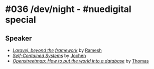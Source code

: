 # #036 /dev/night - #nuedigital special

## Speaker

- [_Laravel, beyond the framework_](https://docs.google.com/presentation/d/1XvhblO53Y0STdECv4TpYYCtTyiJLr2AT1reYK7dI5-0/edit#slide=id.g5c86d9e6bb_1_53) by [Ramesh](https://twitter.com/mhetreramesh)
- [_Self-Contained Systems_](https://speakerdeck.com/rstrangh/self-contained-systems-1) by [Jochen](https://twitter.com/jochen_christ)
- [_Openstreetmap: How to put the world into a database_](https://github.com/dev-night/talks/raw/master/slides/2019/036_nuedigital-special/openstreetmap.odp) by [Thomas](https://github.com/ThomasChr)
